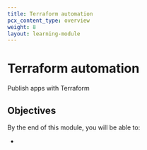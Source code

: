 ```yaml
---
title: Terraform automation
pcx_content_type: overview
weight: 8
layout: learning-module
---
```


# Terraform automation

Publish apps with Terraform

## Objectives

By the end of this module, you will be able to:

-

